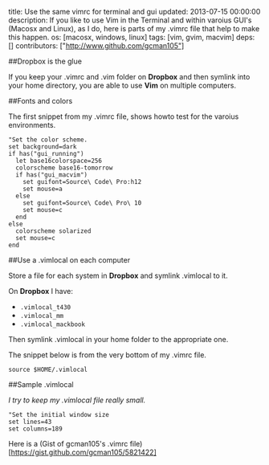 title: Use the same vimrc for terminal and gui
updated: 2013-07-15 00:00:00
description: If you like to use Vim in the Terminal and within varoius GUI's (Macosx
and Linux), as I do, here is parts of my .vimrc file that help to make this happen.
os: [macosx, windows, linux]
tags: [vim, gvim, macvim]
deps: []
contributors: ["http://www.github.com/gcman105"] 

##Dropbox is the glue

If you keep your .vimrc and .vim folder on **Dropbox** and then symlink into your
home directory, you are able to use **Vim** on multiple computers.

##Fonts and colors

The first snippet from my .vimrc file, shows howto test for the varoius
environments.

```vimrc
"Set the color scheme.
set background=dark
if has("gui_running")    
  let base16colorspace=256
  colorscheme base16-tomorrow
  if has("gui_macvim")
    set guifont=Source\ Code\ Pro:h12
    set mouse=a
  else
    set guifont=Source\ Code\ Pro\ 10
    set mouse=c
  end
else
  colorscheme solarized
  set mouse=c
end
```

##Use a .vimlocal on each computer

Store a file for each system in **Dropbox** and symlink .vimlocal to it.

On **Dropbox** I have:

* `.vimlocal_t430`
* `.vimlocal_mm`
* `.vimlocal_mackbook`

Then symlink .vimlocal in your home folder to the appropriate one.

The snippet below is from the very bottom of my .vimrc file.

```vimrc
source $HOME/.vimlocal
```
##Sample .vimlocal

*I try to keep my .vimlocal file really small.*

```vimrc
"Set the initial window size
set lines=43
set columns=189
```

Here is a (Gist of gcman105's .vimrc file)[https://gist.github.com/gcman105/5821422]

